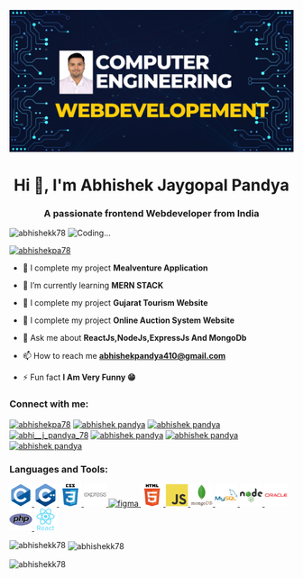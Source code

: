![logo](https://github.com/Abhishekk78/Abhishekk78/blob/main/Banner.JPG.jpg)

<h1 align="center">Hi 👋, I'm Abhishek Jaygopal Pandya</h1>
<h3 align="center">A passionate frontend Webdeveloper from India</h3>
<img align="right" alt="Coding..." width="400" src="https://cdn.dribbble.com/users/2069402/screenshots/5574718/media/8c5a6ae295d7b6e73adaa9ae68b3b8fd.gif"
/></img>
<p align="left"> <img src="https://komarev.com/ghpvc/?username=abhishekk78&label=Profile%20views&color=0e75b6&style=flat" alt="abhishekk78" /> </p>

<p align="left"> <a href="https://twitter.com/abhishekpa78" target="blank"><img src="https://img.shields.io/twitter/follow/abhishekpa78?logo=twitter&style=for-the-badge" alt="abhishekpa78" /></a> </p>

- 🔭 I complete my project **Mealventure Application**

- 🌱 I’m currently learning **MERN STACK**

- 👯 I complete my project **Gujarat Tourism Website**

- 🤝 I complete my project **Online Auction System Website**

- 💬 Ask me about **ReactJs,NodeJs,ExpressJs And MongoDb**

- 📫 How to reach me **abhishekpandya410@gmail.com**

- ⚡ Fun fact **I Am Very Funny 😁**

<h3 align="left">Connect with me:</h3>
<p align="left">
<a href="https://twitter.com/abhishekpa78" target="blank"><img align="center" src="https://raw.githubusercontent.com/rahuldkjain/github-profile-readme-generator/master/src/images/icons/Social/twitter.svg" alt="abhishekpa78" height="30" width="40" /></a>
<a href="https://linkedin.com/in/abhishek pandya" target="blank"><img align="center" src="https://raw.githubusercontent.com/rahuldkjain/github-profile-readme-generator/master/src/images/icons/Social/linked-in-alt.svg" alt="abhishek pandya" height="30" width="40" /></a>
<a href="https://fb.com/abhishek pandya" target="blank"><img align="center" src="https://raw.githubusercontent.com/rahuldkjain/github-profile-readme-generator/master/src/images/icons/Social/facebook.svg" alt="abhishek pandya" height="30" width="40" /></a>
<a href="https://instagram.com/abhi__j_pandya_78" target="blank"><img align="center" src="https://raw.githubusercontent.com/rahuldkjain/github-profile-readme-generator/master/src/images/icons/Social/instagram.svg" alt="abhi__j_pandya_78" height="30" width="40" /></a>
<a href="https://www.youtube.com/c/abhishek pandya" target="blank"><img align="center" src="https://raw.githubusercontent.com/rahuldkjain/github-profile-readme-generator/master/src/images/icons/Social/youtube.svg" alt="abhishek pandya" height="30" width="40" /></a>
<a href="https://www.linkedin.com/in/abhishek-pandya-8449b7250/" target="blank"><img align="center" src="https://upload.wikimedia.org/wikipedia/commons/thumb/8/81/LinkedIn_icon.svg/1200px-LinkedIn_icon.svg.png" alt="abhishek pandya" height="30" width="40" /></a> 
<a href="https://mail.google.com/mail/u/0/" target="blank"><img align="center" src="https://cdn-icons-png.flaticon.com/512/5968/5968534.png" alt="abhishek pandya" height="30" width="40" /></a>   
</p>

<h3 align="left">Languages and Tools:</h3>
<p align="left"> <a href="https://www.cprogramming.com/" target="_blank" rel="noreferrer"> <img src="https://raw.githubusercontent.com/devicons/devicon/master/icons/c/c-original.svg" alt="c" width="40" height="40"/> </a> <a href="https://www.w3schools.com/cpp/" target="_blank" rel="noreferrer"> <img src="https://raw.githubusercontent.com/devicons/devicon/master/icons/cplusplus/cplusplus-original.svg" alt="cplusplus" width="40" height="40"/> </a> <a href="https://www.w3schools.com/css/" target="_blank" rel="noreferrer"> <img src="https://raw.githubusercontent.com/devicons/devicon/master/icons/css3/css3-original-wordmark.svg" alt="css3" width="40" height="40"/> </a> <a href="https://expressjs.com" target="_blank" rel="noreferrer"> <img src="https://raw.githubusercontent.com/devicons/devicon/master/icons/express/express-original-wordmark.svg" alt="express" width="40" height="40"/> </a> <a href="https://www.figma.com/" target="_blank" rel="noreferrer"> <img src="https://www.vectorlogo.zone/logos/figma/figma-icon.svg" alt="figma" width="40" height="40"/> </a> <a href="https://www.w3.org/html/" target="_blank" rel="noreferrer"> <img src="https://raw.githubusercontent.com/devicons/devicon/master/icons/html5/html5-original-wordmark.svg" alt="html5" width="40" height="40"/> </a> <a href="https://developer.mozilla.org/en-US/docs/Web/JavaScript" target="_blank" rel="noreferrer"> <img src="https://raw.githubusercontent.com/devicons/devicon/master/icons/javascript/javascript-original.svg" alt="javascript" width="40" height="40"/> </a> <a href="https://www.mongodb.com/" target="_blank" rel="noreferrer"> <img src="https://raw.githubusercontent.com/devicons/devicon/master/icons/mongodb/mongodb-original-wordmark.svg" alt="mongodb" width="40" height="40"/> </a> <a href="https://www.mysql.com/" target="_blank" rel="noreferrer"> <img src="https://raw.githubusercontent.com/devicons/devicon/master/icons/mysql/mysql-original-wordmark.svg" alt="mysql" width="40" height="40"/> </a> <a href="https://nodejs.org" target="_blank" rel="noreferrer"> <img src="https://raw.githubusercontent.com/devicons/devicon/master/icons/nodejs/nodejs-original-wordmark.svg" alt="nodejs" width="40" height="40"/> </a> <a href="https://www.oracle.com/" target="_blank" rel="noreferrer"> <img src="https://raw.githubusercontent.com/devicons/devicon/master/icons/oracle/oracle-original.svg" alt="oracle" width="40" height="40"/> </a> <a href="https://www.php.net" target="_blank" rel="noreferrer"> <img src="https://raw.githubusercontent.com/devicons/devicon/master/icons/php/php-original.svg" alt="php" width="40" height="40"/> </a> <a href="https://reactjs.org/" target="_blank" rel="noreferrer"> <img src="https://raw.githubusercontent.com/devicons/devicon/master/icons/react/react-original-wordmark.svg" alt="react" width="40" height="40"/> </a> </p>

<p><img align="left" src="https://github-readme-stats.vercel.app/api/top-langs?username=abhishekk78&show_icons=true&locale=en&layout=compact" alt="abhishekk78" /></p>

<p>&nbsp;<img align="center" src="https://github-readme-stats.vercel.app/api?username=abhishekk78&show_icons=true&locale=en" alt="abhishekk78" /></p>

<p><img align="center" src="https://github-readme-streak-stats.herokuapp.com/?user=abhishekk78&" alt="abhishekk78" /></p>
